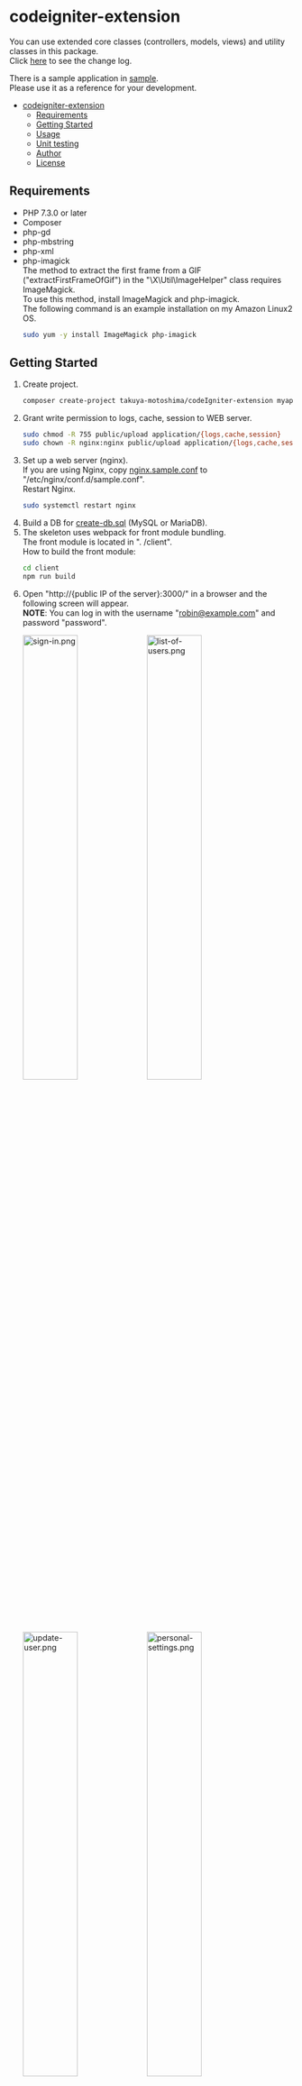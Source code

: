 # codeigniter-extension
You can use extended core classes (controllers, models, views) and utility classes in this package.  
Click [here](CHANGELOG.md) to see the change log.  

There is a sample application in [sample](sample).  
Please use it as a reference for your development.

- [codeigniter-extension](#codeigniter-extension)
  - [Requirements](#requirements)
  - [Getting Started](#getting-started)
  - [Usage](#usage)
  - [Unit testing](#unit-testing)
  - [Author](#author)
  - [License](#license)

## Requirements
- PHP 7.3.0 or later
- Composer
- php-gd
- php-mbstring
- php-xml
- php-imagick  
    The method to extract the first frame from a GIF ("extractFirstFrameOfGif") in the "\X\Util\ImageHelper" class requires ImageMagick.   
    To use this method, install ImageMagick and php-imagick.  
    The following command is an example installation on my Amazon Linux2 OS.  
    ```sh
    sudo yum -y install ImageMagick php-imagick
    ```

## Getting Started
1. Create project.
    ```sh
    composer create-project takuya-motoshima/codeIgniter-extension myapp
    ```
1. Grant write permission to logs, cache, session to WEB server.
    ```sh
    sudo chmod -R 755 public/upload application/{logs,cache,session}
    sudo chown -R nginx:nginx public/upload application/{logs,cache,session}
    ```
1. Set up a web server (nginx).  
    If you are using Nginx, copy [nginx.sample.conf](nginx.sample.conf) to "/etc/nginx/conf.d/sample.conf".  
    Restart Nginx.  
    ```sh
    sudo systemctl restart nginx
    ```
1. Build a DB for [create-db.sql](skeleton/create-db.sql) (MySQL or MariaDB).
1. The skeleton uses webpack for front module bundling.  
    The front module is located in ". /client".  
    How to build the front module:  
    ```sh
    cd client
    npm run build
    ```
1. Open "http://{public IP of the server}:3000/" in a browser and the following screen will appear.  
    **NOTE**: You can log in with the username "robin@example.com" and password "password".  
    <p align="left">
      <img alt="sign-in.png" src="https://raw.githubusercontent.com/takuya-motoshima/codeigniter-extension/master/screencaps/sign-in.png" width="45%">
      <img alt="list-of-users.png" src="https://raw.githubusercontent.com/takuya-motoshima/codeigniter-extension/master/screencaps/list-of-users.png" width="45%">
    </p>
    <p align="left">
      <img alt="update-user.png" src="https://raw.githubusercontent.com/takuya-motoshima/codeigniter-extension/master/screencaps/update-user.png" width="45%">
      <img alt="personal-settings.png" src="https://raw.githubusercontent.com/takuya-motoshima/codeigniter-extension/master/screencaps/personal-settings.png" width="45%">
    </p>
    <p align="left">
      <img alt="page-not-found.png" src="https://raw.githubusercontent.com/takuya-motoshima/codeigniter-extension/master/screencaps/page-not-found.png" width="45%">
    </p>

## Usage
See [https://codeigniter.com/userguide3/](https://codeigniter.com/userguide3/) for basic usage.  
- About config (application/config/config.php).
    <table>
      <thead>
        <tr>
          <th>Name</th>
          <th>Before</th>
          <th>After</th>
        </tr>
      </thead>
      <tbody>
        <tr>
          <td>base_url</td>
          <td></td>
          <td>if (!empty($_SERVER['HTTP_HOST'])) $config['base_url'] = '//' . $_SERVER['HTTP_HOST'] . str_replace(basename($_SERVER['SCRIPT_NAME']), '', $_SERVER['SCRIPT_NAME']);</td>
        </tr>
        <tr>
          <td>enable_hooks</td>
          <td>FALSE</td>
          <td>TRUE</td>
        </tr>
        <tr>
          <td>permitted_uri_chars</td>
          <td>a-z 0-9~%.:_\-</td>
          <td>a-z 0-9~%.:_\-,</td>
        </tr>
        <tr>
          <td>sess_save_path</td>
          <td>NULL</td>
          <td>APPPATH . 'session';</td>
        </tr>
        <tr>
          <td>cookie_httponly</td>
          <td>FALSE</td>
          <td>TRUE</td>
        </tr>
        <tr>
          <td>composer_autoload</td>
          <td>FALSE</td>
          <td>realpath(APPPATH . '../vendor/autoload.php');</td>
        </tr>
        <tr>
          <td>index_page</td>
          <td>index.php</td>
          <td></td>
        </tr>
      </tbody>
    </table>
- Control of accessible URLs.  
    1. Define a controller to be executed when the root URL is accessed.  
        In the example below, the login page is set to open when the root URL is accessed.  

        application/config/routes.php:
        ```php
        $route['default_controller'] = 'users/login';
        ```
    2. Define login session name.  
        application/config/constants.php:
        ```php
        const SESSION_NAME = 'session';
        ```
    3. Create control over which URLs can be accessed depending on the user's login status.  
        At the same time, add env loading and error handling in "pre_system".  

        application/config/hooks.php:
        ```php
        use \X\Annotation\AnnotationReader;
        use \X\Util\Logger;

        $hook['post_controller_constructor'] = function() {
          if (is_cli())
            return;
          $CI =& get_instance();
          $meta = AnnotationReader::getAccessibility($CI->router->class, $CI->router->method);
          $isLogin = !empty($_SESSION[SESSION_NAME]);
          $currentPath = lcfirst($CI->router->directory ?? '') . lcfirst($CI->router->class) . '/' . $CI->router->method;
          $defaultPath = '/users/index';
          $allowRoles = !empty($meta->allow_role) ? array_map('trim', explode(',', $meta->allow_role)) : null;
          if (!$meta->allow_http)
            throw new \RuntimeException('HTTP access is not allowed');
          else if ($isLogin && !$meta->allow_login)
            redirect($defaultPath);
          else if (!$isLogin && !$meta->allow_logoff)
            redirect('/users/login');
          else if ($isLogin && !empty($allowRoles)) {
            $role = $_SESSION[SESSION_NAME]['role'] ?? '';
            if (!in_array($role, $allowRoles) && $defaultPath !== $currentPath)
              redirect($defaultPath);
          }
        };

        $hook['pre_system'] = function () {
          $dotenv = Dotenv\Dotenv::createImmutable(ENV_DIR);
          $dotenv->load();
          set_exception_handler(function ($e) {
            Logger::error($e);
            show_error($e->getMessage(), 500);
          });
        };
        ```
    4. After this, you will need to create controllers, models, and views, see the sample for details.  
- About Twig Template Engine.  
    This extension package uses the Twig template.  
    See [here](https://twig.symfony.com/doc/3.x/) for how to use Twig.  

    In addition, the session of the logged-in user is automatically set in the template variable.  
    This is useful, for example, when displaying the login username on the screen. 

    PHP: 
    ```php
    $_SESSION['user'] = ['name' => 'John Smith'];
    ```

    HTML: 
    ```html
    {% if session.user is not empty %}
      Hello {{session.user.name}}!
    {% endif %}
      Who is it?
    {% else %}
    ```
- To extend form validation.  
    You can create a new validation rule by creating "application/libraries/AppForm_validation.php" as follows and adding a validation method.
    ```php
    use X\Library\FormValidation;

    class AppForm_validation extends FormValidation {
      public function is_numeric(string $input): bool {
        if (!is_numeric($input)) {
          $this->set_message('is_numeric', 'Please enter a numerical value');
          return false;
        }
        return true;
      }
    }
    ```

    The following extended validations are available in the CodeIgniter extension from the start.    
    <table>
      <thead>
        <tr>
          <th>Rule</th>
          <th>Parameter</th>
          <th>Description</th>
          <th>Example</th>
        </tr>
      </thead>
      <tbody>
        <tr>
          <td>datetime</td>
          <td>Yes</td>
          <td>If the value is other than a date, FALSE is returned..</td>
          <td>datetime[Y-m-d H:i:s]</td>
        </tr>
        <tr>
          <td>hostname</td>
          <td>No</td>
          <td>If the value is other than the host name, FALSE is returned.</td>
          <td></td>
        </tr>
        <tr>
          <td>ipaddress</td>
          <td>No</td>
          <td>If the value is other than an IP address, FALSE is returned.</td>
          <td></td>
        </tr>
        <tr>
          <td>hostname_or_ipaddress</td>
          <td>No</td>
          <td>If the value is other than a host name or IP address, FALSE is returned.</td>
          <td></td>
        </tr>
        <tr>
          <td>unix_username</td>
          <td>No</td>
          <td>If the value is other than a Unix username, FALSE is returned.</td>
          <td></td>
        </tr>
        <tr>
          <td>port</td>
          <td>No</td>
          <td>If the value is other than a port number, FALSE is returned.</td>
          <td></td>
        </tr>
        <tr>
          <td>email</td>
          <td>No</td>
          <td>If the value is other than the email suggested in HTML5, FALSE will be returned.<br><a href="https://html.spec.whatwg.org/multipage/input.html#valid-e-mail-address">https://html.spec.whatwg.org/multipage/input.html#valid-e-mail-address</a></td>
          <td></td>
        </tr>
      </tbody>
    </table>

## Unit testing
The unit test consists of the following files.  
- tests/*.php: Test Case.
- phpunit.xml: Test setting fill.
- phpunit-printer.yml: Test result output format.

Run a test.  
```sh
composer test
# PHPUnit Pretty Result Printer 0.32.0 by Codedungeon and contributors.
# PHPUnit 8.5.15 by Sebastian Bergmann and contributors.
# 
# Runtime:       PHP 7.4.21
# Configuration: /var/www/html/codeigniter-extension/phpunit.xml
# 
# 
#  ==> SampleTest                                   PASS  PASS
#  ==> EmailValidationTest                          PASS  PASS  PASS  PASS  PASS  PASS  PASS  PASS  PASS  PASS  PASS  PASS  PASS  PASS  PASS  PASS  PASS  PASS  PASS  PASS  PASS  PASS  PASS  PASS  PASS  PASS  PASS  PASS
# 
# Time: 40 ms, Memory: 6.00 MB
# 
# OK (30 tests, 30 assertions)
```

## Author
**Takuya Motoshima**

* [github/takuya-motoshima](https://github.com/takuya-motoshima)
* [twitter/TakuyaMotoshima](https://twitter.com/TakuyaMotoshima)
* [facebook/takuya.motoshima.7](https://www.facebook.com/takuya.motoshima.7)

## License
[MIT](LICENSE)